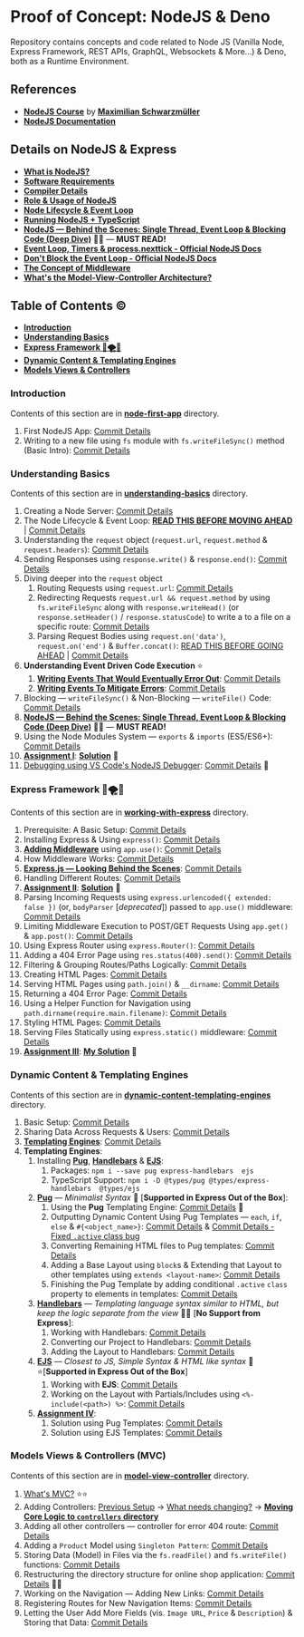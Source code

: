 # Proof of Concept: NodeJS & Deno

Repository contains concepts and code related to Node JS (Vanilla Node, Express Framework, REST APIs, GraphQL, Websockets & More...) & Deno, both as a Runtime Environment.

## References

- **[NodeJS Course](https://www.udemy.com/course/nodejs-the-complete-guide/)** by **[Maximilian Schwarzmüller](https://twitter.com/maxedapps?s=20)**
- **[NodeJS Documentation](https://nodejs.org/en/docs/)**

## Details on NodeJS & Express

- **[What is NodeJS?](./node-first-app/README.md#what-is-nodejs)**
- **[Software Requirements](./node-first-app/README.md#software-requirements)**
- **[Compiler Details](./node-first-app/README.md#compiler-details)**
- **[Role & Usage of NodeJS](./node-first-app/README.md#role--usage-of-nodejs)**
- **[Node Lifecycle & Event Loop](./understanding-basics/README.md#node-lifecycle--event-loop)**
- **[Running NodeJS + TypeScript](https://khalilstemmler.com/blogs/typescript/node-starter-project/)**
- **[NodeJS &mdash; Behind the Scenes: Single Thread, Event Loop & Blocking Code (Deep Dive)](./understanding-basics/README.md#single-thread-event-loop--blocking-code---in-depth)** 🌟✨ &mdash; **MUST READ!**
- **[Event Loop, Timers & process.nexttick - Official NodeJS Docs](https://nodejs.org/en/docs/guides/event-loop-timers-and-nexttick/)**
- **[Don't Block the Event Loop - Official NodeJS Docs](https://nodejs.org/en/docs/guides/dont-block-the-event-loop/)**
- **[The Concept of Middleware](https://github.com/Ch-sriram/node-js-deno/blob/main/working-with-express/README.md)**
- **[What's the Model-View-Controller Architecture?](./model-view-controller/README.md#mvc-model-view-controller-architecture)**

## Table of Contents ©

- **[Introduction](#introduction)**
- **[Understanding Basics](#understanding-basics)**
- **[Express Framework 🚅🌪💨](#express-framework-)**
- **[Dynamic Content & Templating Engines](#dynamic-content--templating-engines)**
- **[Models Views & Controllers](#models-views--controllers-mvc)**

### Introduction

Contents of this section are in **[node-first-app](https://github.com/Ch-sriram/node-js-deno/tree/main/node-first-app)** directory.

1. First NodeJS App: [Commit Details](https://github.com/Ch-sriram/node-js-deno/commit/3d01adb458180d2e22eebc510a59b706a9729624)
2. Writing to a new file using `fs` module with `fs.writeFileSync()` method (Basic Intro): [Commit Details](https://github.com/Ch-sriram/node-js-deno/commit/76b67ea753649d5743be8c75075e23db0164af78)

### Understanding Basics

Contents of this section are in **[understanding-basics](https://github.com/Ch-sriram/node-js-deno/tree/main/understanding-basics)** directory.

1. Creating a Node Server: [Commit Details](https://github.com/Ch-sriram/node-js-deno/commit/40982d85b9387018a88b9e8c1975eba1dd8429f2)
2. The Node Lifecycle & Event Loop: **[READ THIS BEFORE MOVING AHEAD](./understanding-basics/README.md#node-lifecycle--event-loop)** | [Commit Details](https://github.com/Ch-sriram/node-js-deno/commit/5f8c03b229e23561949ba64772a85c334322ea6a)
3. Understanding the `request` object (`request.url`, `request.method` & `request.headers`): [Commit Details](https://github.com/Ch-sriram/node-js-deno/commit/f0a220a00811a31132b580be45a50b2e44dd286b)
4. Sending Responses using `response.write()` & `response.end()`: [Commit Details](https://github.com/Ch-sriram/node-js-deno/commit/0f7b4b4e647a2c504cf9438c42cdbc3b41bf43cb#diff-9f8c87a053f47465defc2ede5990a09b615313f888333b1211bb762b7ac0122f)
5. Diving deeper into the `request` object
   1. Routing Requests using `request.url`: [Commit Details](https://github.com/Ch-sriram/node-js-deno/commit/814a2691ce922aeb2812e3588675bc555c2d1937)
   2. Redirecting Requests `request.url && request.method` by using `fs.writeFileSync` along with `response.writeHead()` (or `response.setHeader()` / `response.statusCode`) to write a to a file on a specific route: [Commit Details](https://github.com/Ch-sriram/node-js-deno/commit/041b81860b1f2ba15cac6612c2ae01bf61390f6d)
   3. Parsing Request Bodies using `request.on('data')`, `request.on('end')` & `Buffer.concat()`: [READ THIS BEFORE GOING AHEAD](./understanding-basics/README.md#streams--buffers) | [Commit Details](https://github.com/Ch-sriram/node-js-deno/commit/ca12eb612d904d107763ec504e03f74064fcb035)
6. **Understanding Event Driven Code Execution** ⭐
   1. **[Writing Events That Would Eventually Error Out](./understanding-basics/README.md#event-driven-code-execution)**: [Commit Details](https://github.com/Ch-sriram/node-js-deno/blob/5f4d6c46a4137e31004e8489575a123c032fd26a/understanding-basics/src/index.ts#L109-L118)
   2. **[Writing Events To Mitigate Errors](./understanding-basics/README.md#event-driven-code-execution-writing-events-that-wont-error-out)**: [Commit Details](https://github.com/Ch-sriram/node-js-deno/commit/86f0571879f47a6202d50251dca3d3374c83dabb)
7. Blocking &mdash; `writeFileSync()` & Non-Blocking &mdash; `writeFile()` Code: [Commit Details](https://github.com/Ch-sriram/node-js-deno/commit/81ccf70ff515d9985d0679b3778c355375edc804)
8. **[NodeJS &mdash; Behind the Scenes: Single Thread, Event Loop & Blocking Code (Deep Dive)](./understanding-basics/README.md#single-thread-event-loop--blocking-code---in-depth)** 🌟✨ &mdash; __MUST READ!__
9. Using the Node Modules System &mdash; `exports` & `imports` (ES5/ES6+): [Commit Details](https://github.com/Ch-sriram/node-js-deno/commit/51a6fb45756fe669a5a5a35dbaeda0063453f4bc)
10. **[Assignment I](./assignments/assignment-1/README.md#assignment-question)**: **[Solution](./assignments/assignment-1/)** 📜
11. [Debugging using VS Code's NodeJS Debugger](https://code.visualstudio.com/docs/nodejs/nodejs-debugging): [Commit Details](https://github.com/Ch-sriram/node-js-deno/commit/21014c85c29f0d9e20d6d021f4025eab6a5853cf) 🌟

### Express Framework 🚅🌪💨

Contents of this section are in **[working-with-express](https://github.com/Ch-sriram/node-js-deno/tree/main/working-with-express)** directory.

1. Prerequisite: A Basic Setup: [Commit Details](https://github.com/Ch-sriram/node-js-deno/commit/a6ab359b7d460f4329a621e9550ce4e43c53299e)
2. Installing Express & Using `express()`: [Commit Details](https://github.com/Ch-sriram/node-js-deno/commit/c605244443c83725e89f428e7c5f6fec837a292a)
3. **[Adding Middleware](./working-with-express/README.md#express-as-a-middleware)** using `app.use()`: [Commit Details](https://github.com/Ch-sriram/node-js-deno/commit/3483e1ba4c15c8e5cfae3ff7f0e8ea81e49b0b02)
4. How Middleware Works: [Commit Details](https://github.com/Ch-sriram/node-js-deno/commit/a61644bc3205d21ca45305ea5d929297410f20de)
5. **[Express.js &mdash; Looking Behind the Scenes](./working-with-express/README.md#expressjs-behind-the-scenes)**: [Commit Details](https://github.com/Ch-sriram/node-js-deno/commit/973f10bed1deffd662bb7a150cc0f5cc096f762e)
6. Handling Different Routes: [Commit Details](https://github.com/Ch-sriram/node-js-deno/commit/090fadb85699f271b37958a6d4d47d98abdcac6e)
7. **[Assignment II](./assignments/assignment-2/README.md#assignment-question)**: **[Solution](./assignments/assignment-2/)** 📜
8. Parsing Incoming Requests using `express.urlencoded({ extended: false })` (or, `bodyParser` \[*deprecated*\]) passed to `app.use()` middleware: [Commit Details](https://github.com/Ch-sriram/node-js-deno/commit/403fbed4352139e172a94e26be36c06dce0f6adc)
9. Limiting Middleware Execution to POST/GET Requests Using `app.get()` & `app.post()`: [Commit Details](https://github.com/Ch-sriram/node-js-deno/commit/77e6829a71e2e1623af040244dfde32586cc865c)
10. Using Express Router using `express.Router()`: [Commit Details](https://github.com/Ch-sriram/node-js-deno/commit/45ba2c746f46deee5a8fba8e43dec1906e16e320)
11. Adding a 404 Error Page using `res.status(400).send()`: [Commit Details](https://github.com/Ch-sriram/node-js-deno/commit/93d5846be882f761ff02b22b8021e03f705fb23f)
12. Filtering & Grouping Routes/Paths Logically: [Commit Details](https://github.com/Ch-sriram/node-js-deno/commit/cf6f3abf953a0a6b4e91cf2ec1a45a0c51180600)
13. Creating HTML Pages: [Commit Details](https://github.com/Ch-sriram/node-js-deno/commit/60223b7e37bc735bbd490bbaa8ab866204d45415)
14. Serving HTML Pages using `path.join()` & `__dirname`: [Commit Details](https://github.com/Ch-sriram/node-js-deno/commit/29de79330672b2f55c193fb222d9be23f97b57bb)
15. Returning a 404 Error Page: [Commit Details](https://github.com/Ch-sriram/node-js-deno/commit/154cecf251208c39791a01908ec197ad3044523a)
16. Using a Helper Function for Navigation using `path.dirname(require.main.filename)`: [Commit Details](https://github.com/Ch-sriram/node-js-deno/commit/1b682c2d46bb804209dea0dc1e86e068ec114437)
17. Styling HTML Pages: [Commit Details](https://github.com/Ch-sriram/node-js-deno/commit/1c95acc9dd636f519d786ce99cabcb4cf32313ee)
18. Serving Files Statically using `express.static()` middleware: [Commit Details](https://github.com/Ch-sriram/node-js-deno/commit/a4a4623241ee65d72e3cb8942f81255359ad507a)
19. **[Assignment III](./assignments/assignment-3/README.md#assignment-question)**: **[My Solution](./assignments/assignment-3/)** 📜

### Dynamic Content & Templating Engines

Contents of this section are in **[dynamic-content-templating-engines](https://github.com/Ch-sriram/node-js-deno/tree/main/dynamic-content-templating-engines)** directory.

1. Basic Setup: [Commit Details](https://github.com/Ch-sriram/node-js-deno/commit/e03323269365f20a38c606415cf8b1693c03c418)
2. Sharing Data Across Requests & Users: [Commit Details](https://github.com/Ch-sriram/node-js-deno/commit/74a44f1998a8d5db558c5e649ca24ea92ecb0e76)
3. **[Templating Engines](./dynamic-content-templating-engines/README.md#templating-engines)**: [Commit Details](https://github.com/Ch-sriram/node-js-deno/commit/6962aea80ff55ddd150230d4ad165ab22e9629db)
4. **Templating Engines**:
   1. Installing **[Pug](https://pugjs.org/api/getting-started.html)**, **[Handlebars](https://github.com/express-handlebars/express-handlebars)** & **[EJS](https://ejs.co/#install)**: 
      1. Packages: `npm i --save pug express-handlebars  ejs`
      2. TypeScript Support: `npm i -D @types/pug @types/express-handlebars  @types/ejs`
   2. **[Pug](https://pugjs.org/api/getting-started.html)** &mdash; *Minimalist Syntax* 🐶 \[**Supported in Express Out of the Box**\]:
      1. Using the **Pug** Templating Engine: [Commit Details](https://github.com/Ch-sriram/node-js-deno/commit/618aa101f101cd45aa418d569d8c81f6e24c8910) 🌟
      2. Outputting Dynamic Content Using Pug Templates &mdash; `each`, `if`, `else` & `#{<object_name>}`: [Commit Details](https://github.com/Ch-sriram/node-js-deno/commit/6250029b9cf7496fe667a4ba4487b492cd2ec234) & [Commit Details - Fixed `.active` class bug](https://github.com/Ch-sriram/node-js-deno/commit/7e27f7bd67e6fcbbc807e228ebe2fd2e181490fe)
      3. Converting Remaining HTML files to Pug templates: [Commit Details](https://github.com/Ch-sriram/node-js-deno/commit/8b75ad801c561c2784be948ff2f86a86ea1aefcb)
      4. Adding a Base Layout using `block`s & Extending that Layout to other templates using `extends <layout-name>`: [Commit Details](https://github.com/Ch-sriram/node-js-deno/commit/afa644d5523a54b4175ad36510b27ab62a36aadf)
      5. Finishing the Pug Template by adding conditional `.active` `class` property to elements in templates: [Commit Details](https://github.com/Ch-sriram/node-js-deno/commit/5be59c1181e34ad65df90b307f2e3d6844aa4d86)
   3. **[Handlebars](https://github.com/express-handlebars/express-handlebars)** &mdash; *Templating language syntax similar to HTML, but keep the logic separate from the view* 👨🏾 \[**No Support from Express**\]:
      1. Working with Handlebars: [Commit Details](https://github.com/Ch-sriram/node-js-deno/commit/dd9a442450a080206e05e43e56240f7febfa21b6)
      2. Converting our Project to Handlebars: [Commit Details](https://github.com/Ch-sriram/node-js-deno/commit/b3b12e1d32769671411f679218780b3c973c2f2d)
      3. Adding the Layout to Handlebars: [Commit Details](https://github.com/Ch-sriram/node-js-deno/commit/e0268ce4253d6c0ad147256720969f9e009fc4fc)
   4. **[EJS](https://ejs.co/#install)** &mdash; *Closest to JS, Simple Syntax & HTML like syntax* 📜⭐\[**Supported in Express Out of the Box**\]
      1. Working with **EJS**: [Commit Details](https://github.com/Ch-sriram/node-js-deno/commit/99ae0cb6618dc39d7f5650f21b246955f35e223d)
      2. Working on the Layout with Partials/Includes using `<%- include(<path>) %>`: [Commit Details](https://github.com/Ch-sriram/node-js-deno/commit/c40815e07aa389549e8a1b066a7e6342f8c5bff5)
   5. **[Assignment IV](./assignments/assignment-4/images/assignment-4.png)**:
      1. Solution using Pug Templates: [Commit Details](https://github.com/Ch-sriram/node-js-deno/commit/3b92efdc0794c3d868b70dea205e1052362adbcb)
      2. Solution using EJS Templates: [Commit Details](https://github.com/Ch-sriram/node-js-deno/commit/fc14b9fa75bd7ebf835635b3dcfc35871d4af444)

### Models Views & Controllers (MVC)

Contents of this section are in **[model-view-controller](https://github.com/Ch-sriram/node-js-deno/tree/main/model-view-controller)** directory.

1. [What's MVC?](./model-view-controller/README.md#mvc-model-view-controller-architecture) ⭐⭐
2. Adding Controllers: [Previous Setup](https://github.com/Ch-sriram/node-js-deno/commit/1cf5aa0e471d259105b0cfb90fc25817ea8e938e) -> [What needs changing?](https://github.com/Ch-sriram/node-js-deno/commit/db2fdad829a525a734934b43d207c9e1a066464c) -> **[Moving Core Logic to `controllers` directory](https://github.com/Ch-sriram/node-js-deno/commit/672bcbe2e968817a4f06cd6e9ccac8e8c293488e)**
3. Adding all other controllers &mdash; controller for error 404 route: [Commit Details](https://github.com/Ch-sriram/node-js-deno/commit/8b6f9981e5fe88af78d8040b12ef5f419a7ce620)
4. Adding a `Product` Model using `Singleton Pattern`: [Commit Details](https://github.com/Ch-sriram/node-js-deno/commit/e05e0b505faa344f5cb4f6430ce26b6db47c6191)
5. Storing Data (Model) in Files via the `fs.readFile()` and `fs.writeFile()` functions: [Commit Details](https://github.com/Ch-sriram/node-js-deno/commit/10437f1c7c5f8e6aa5ef90603c767ec48efdd739)
6. Restructuring the directory structure for online shop application: [Commit Details](https://github.com/Ch-sriram/node-js-deno/commit/96d4cbc069686b3a0cd4ec1ed3c47a44d4753752) 🌟🌟
7. Working on the Navigation &mdash; Adding New Links: [Commit Details](https://github.com/Ch-sriram/node-js-deno/commit/c026a108d556ba879972502f006b60a25237a806)
8. Registering Routes for New Navigation Items: [Commit Details](https://github.com/Ch-sriram/node-js-deno/commit/d15eaafb6c7ad37c03a9c8acf5195f77fb6f0689)
9. Letting the User Add More Fields (vis. `Image URL`, `Price` & `Description`) & Storing that Data: [Commit Details](https://github.com/Ch-sriram/node-js-deno/commit/1c5b0bacab2d74a7eeb959775d5c794605c7d511)
